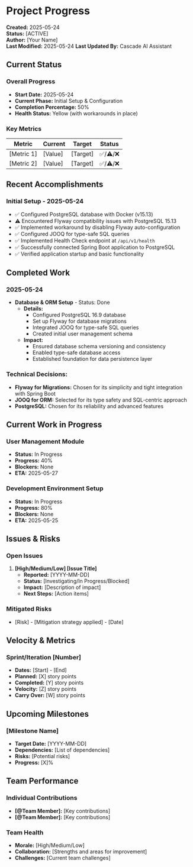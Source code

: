 # Project Progress

**Created:** 2025-05-24  
**Status:** [ACTIVE]  
**Author:** [Your Name]  
**Last Modified:** 2025-05-24
**Last Updated By:** Cascade AI Assistant

## Current Status
### Overall Progress
- **Start Date:** 2025-05-24
- **Current Phase:** Initial Setup & Configuration
- **Completion Percentage:** 50%
- **Health Status:** Yellow (with workarounds in place)

### Key Metrics
| Metric | Current | Target | Status |
|--------|---------|--------|--------|
| [Metric 1] | [Value] | [Target] | ✅/⚠️/❌ |
| [Metric 2] | [Value] | [Target] | ✅/⚠️/❌ |

## Recent Accomplishments
### Initial Setup - 2025-05-24
- ✅ Configured PostgreSQL database with Docker (v15.13)
- ⚠️ Encountered Flyway compatibility issues with PostgreSQL 15.13
- ✅ Implemented workaround by disabling Flyway auto-configuration
- ✅ Configured JOOQ for type-safe SQL queries
- ✅ Implemented Health Check endpoint at `/api/v1/health`
- ✅ Successfully connected Spring Boot application to PostgreSQL
- ✅ Verified application startup and basic functionality

## Completed Work
### 2025-05-24
- **Database & ORM Setup** - Status: Done
  - **Details:** 
    - Configured PostgreSQL 16.9 database
    - Set up Flyway for database migrations
    - Integrated JOOQ for type-safe SQL queries
    - Created initial user management schema
  - **Impact:** 
    - Ensured database schema versioning and consistency
    - Enabled type-safe database access
    - Established foundation for data persistence layer

### Technical Decisions:
- **Flyway for Migrations:** Chosen for its simplicity and tight integration with Spring Boot
- **JOOQ for ORM:** Selected for its type safety and SQL-centric approach
- **PostgreSQL:** Chosen for its reliability and advanced features

## Current Work in Progress
### User Management Module
- **Status:** In Progress
- **Progress:** 40%
- **Blockers:** None
- **ETA:** 2025-05-27

### Development Environment Setup
- **Status:** In Progress
- **Progress:** 80%
- **Blockers:** None
- **ETA:** 2025-05-25

## Issues & Risks
### Open Issues
1. **[High/Medium/Low] [Issue Title]**
   - **Reported:** [YYYY-MM-DD]
   - **Status:** [Investigating/In Progress/Blocked]
   - **Impact:** [Description of impact]
   - **Next Steps:** [Action items]

### Mitigated Risks
- [Risk] - [Mitigation strategy applied] - [Date]

## Velocity & Metrics
### Sprint/Iteration [Number]
- **Dates:** [Start] - [End]
- **Planned:** [X] story points
- **Completed:** [Y] story points
- **Velocity:** [Z] story points
- **Carry Over:** [W] story points

## Upcoming Milestones
### [Milestone Name]
- **Target Date:** [YYYY-MM-DD]
- **Dependencies:** [List of dependencies]
- **Risks:** [Potential risks]
- **Progress:** [X]%

## Team Performance
### Individual Contributions
- **[@Team Member]:** [Key contributions]
- **[@Team Member]:** [Key contributions]

### Team Health
- **Morale:** [High/Medium/Low]
- **Collaboration:** [Strengths and areas for improvement]
- **Challenges:** [Current team challenges]
